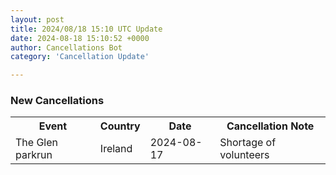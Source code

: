 ```yaml
---
layout: post
title: 2024/08/18 15:10 UTC Update
date: 2024-08-18 15:10:52 +0000
author: Cancellations Bot
category: 'Cancellation Update'

---
```


<h3>New Cancellations</h3>
<div class='hscrollable'>
<table style='width: 100%'>
    <tr>
        <th>Event</th>
        <th>Country</th>
        <th>Date</th>
        <th>Cancellation Note</th>
    </tr>
    <tr>
        <td>The Glen parkrun</td>
        <td>Ireland</td>
        <td>2024-08-17</td>
        <td>Shortage of volunteers</td>
    </tr>
</table>
</div>

